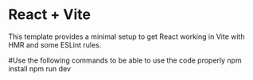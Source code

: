# React + Vite

This template provides a minimal setup to get React working in Vite with HMR and some ESLint rules.

#Use the following commands to be able to use the code properly 
npm install
npm run dev

